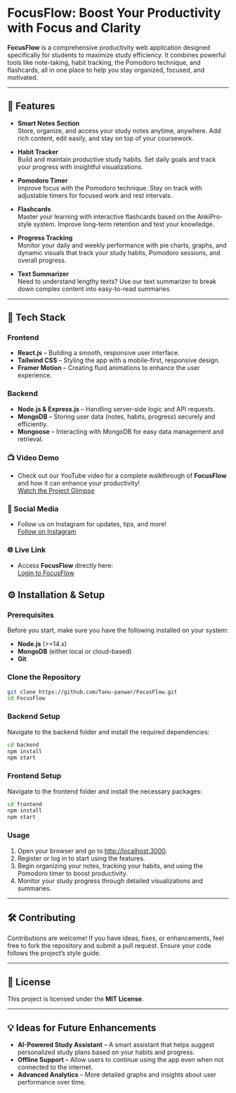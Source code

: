 # FocusFlow: Boost Your Productivity with Focus and Clarity

**FocusFlow** is a comprehensive productivity web application designed specifically for students to maximize study efficiency. It combines powerful tools like note-taking, habit tracking, the Pomodoro technique, and flashcards, all in one place to help you stay organized, focused, and motivated.

---

## 🚀 Features

- **Smart Notes Section**  
  Store, organize, and access your study notes anytime, anywhere. Add rich content, edit easily, and stay on top of your coursework.

- **Habit Tracker**  
  Build and maintain productive study habits. Set daily goals and track your progress with insightful visualizations.

- **Pomodoro Timer**  
  Improve focus with the Pomodoro technique. Stay on track with adjustable timers for focused work and rest intervals.

- **Flashcards**  
  Master your learning with interactive flashcards based on the AnkiPro-style system. Improve long-term retention and test your knowledge.

- **Progress Tracking**  
  Monitor your daily and weekly performance with pie charts, graphs, and dynamic visuals that track your study habits, Pomodoro sessions, and overall progress.

- **Text Summarizer**  
  Need to understand lengthy texts? Use our text summarizer to break down complex content into easy-to-read summaries.

---

## 🧰 Tech Stack

### Frontend

- **React.js** – Building a smooth, responsive user interface.
- **Tailwind CSS** – Styling the app with a mobile-first, responsive design.
- **Framer Motion** – Creating fluid animations to enhance the user experience.

### Backend

- **Node.js & Express.js** – Handling server-side logic and API requests.
- **MongoDB** – Storing user data (notes, habits, progress) securely and efficiently.
- **Mongoose** – Interacting with MongoDB for easy data management and retrieval.

### 📺 Video Demo
- Check out our YouTube video for a complete walkthrough of **FocusFlow** and how it can enhance your productivity!  
[Watch the Project Glimpse](https://www.youtube.com/watch?v=p6OPGMJODko)

### 📸 Social Media
- Follow us on Instagram for updates, tips, and more!  
[Follow on Instagram](https://www.instagram.com/focusflow_01/?igsh=MTZidzlodHV1Nm50Yg%3D%3D#)

### 🌐 Live Link
- Access **FocusFlow** directly here:  
<a href="https://focusflowfrontend.onrender.com" target="_blank">Login to FocusFlow</a>


## ⚙️ Installation & Setup

### Prerequisites

Before you start, make sure you have the following installed on your system:

- **Node.js** (>=14.x)
- **MongoDB** (either local or cloud-based)
- **Git**

### Clone the Repository

```bash
git clone https://github.com/Tanu-panwar/FocusFlow.git
cd FocusFlow
```

### Backend Setup

Navigate to the backend folder and install the required dependencies:

```bash
cd backend
npm install
npm start
```

### Frontend Setup

Navigate to the frontend folder and install the necessary packages:

```bash
cd frontend
npm install
npm start
```

### Usage

1. Open your browser and go to [http://localhost:3000](http://localhost:3000).
2. Register or log in to start using the features.
3. Begin organizing your notes, tracking your habits, and using the Pomodoro timer to boost productivity.
4. Monitor your study progress through detailed visualizations and summaries.

---

## 🛠️ Contributing

Contributions are welcome! If you have ideas, fixes, or enhancements, feel free to fork the repository and submit a pull request. Ensure your code follows the project’s style guide.

---

## 📜 License

This project is licensed under the **MIT License**.

---

## 💡 Ideas for Future Enhancements

- **AI-Powered Study Assistant** – A smart assistant that helps suggest personalized study plans based on your habits and progress.
- **Offline Support** – Allow users to continue using the app even when not connected to the internet.
- **Advanced Analytics** – More detailed graphs and insights about user performance over time.

